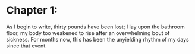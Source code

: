 # Chapter 1: 

As I begin to write, thirty pounds have been lost; I lay upon the bathroom floor, my body too weakened to rise after an overwhelming bout of sickness. For months now, this has been the unyielding rhythm of my days since that event.  

